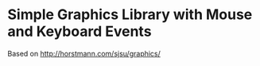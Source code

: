 # Simple Graphics Library with Mouse and Keyboard Events

Based on http://horstmann.com/sjsu/graphics/
